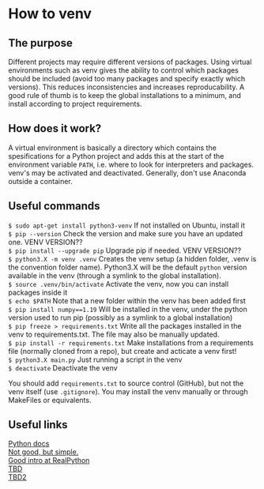 # How to venv

## The purpose
Different projects may require different versions of packages. Using virtual environments such as venv gives the ability to control which packages should be included (avoid too many packages and specify exactly which versions). This reduces inconsistencies and increases reproducability. A good rule of thumb is to keep the global installations to a minimum, and install according to project requirements.

## How does it work?
A virtual environment is basically a directory which contains the spesifications for a Python project and adds this at the start of the environment variable `PATH`, i.e. where to look for interpreters and packages. venv's may be activated and deactivated. Generally, don't use Anaconda outside a container.

## Useful commands
`$ sudo apt-get install python3-venv` If not installed on Ubuntu, install it<br/>
`$ pip --version` Check the version and make sure you have an updated one. VENV VERSION?? <br/> 
`$ pip install --upgrade pip` Upgrade pip if needed. VENV VERSION?? <br/>
`$ python3.X -m venv .venv` Creates the venv setup (a hidden folder, .venv is the convention folder name). Python3.X will be the default `python` version available in the venv (through a symlink to the global installation).<br/>
`$ source .venv/bin/activate` Activate the venv, now you can install packages inside it<br/>
`$ echo $PATH` Note that a new folder within the venv has been added first<br/>
`$ pip install numpy==1.19` Will be installed in the venv, under the python version used to run pip (possibly as a symlink to a global installation)<br/>
`$ pip freeze > requirements.txt` Write all the packages installed in the venv to requirements.txt. The file may also be manually updated.<br/>
`$ pip install -r requirements.txt` Make installations from a requirements file (normally cloned from a repo), but create and acticate a venv first!<br/>
`$ python3.X main.py` Just running a script in the venv<br/>
`$ deactivate` Deactivate the venv<br/>

You should add `requirements.txt` to source control (GitHub), but not the venv itself (use `.gitignore`). You may install the venv manually or through MakeFiles or equivalents.

## Useful links
[Python docs](https://docs.python.org/3/library/venv.html)<br/>
[Not good, but simple.](https://medium.com/@peterchang_82818/python3-beginner-must-know-venv-fdbbd0421405)<br/> 
[Good intro at RealPython](https://realpython.com/python-virtual-environments-a-primer/)<br/>
[TBD](https://levelup.gitconnected.com/using-venv-or-virtual-environment-for-installing-python-packages-94f93409384)<br/>
[TBD2](https://hackersandslackers.com/multiple-versions-python-ubuntu/)<br/>
